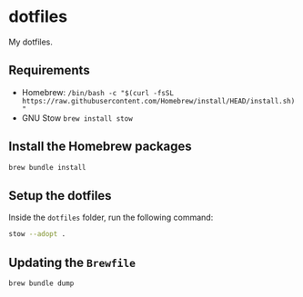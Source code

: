 # dotfiles

My dotfiles.

## Requirements

- Homebrew: `/bin/bash -c "$(curl -fsSL https://raw.githubusercontent.com/Homebrew/install/HEAD/install.sh)"`
- GNU Stow `brew install stow`

## Install the Homebrew packages

```bash
brew bundle install
```

## Setup the dotfiles

Inside the `dotfiles` folder, run the following command:

```bash
stow --adopt .
```

## Updating the `Brewfile`

```bash
brew bundle dump
```

